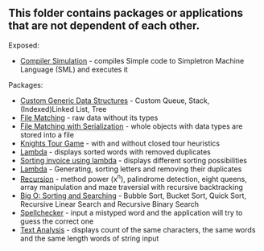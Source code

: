 <h2>This folder contains packages or applications that are not dependent of each other.</h2>
<p>
Exposed:
<ul>
<li><a href="compilersimulation">Compiler Simulation</a> - compiles Simple code to Simpletron Machine Language (SML) and executes it</li> 
</ul>
</p>
<p>
Packages:
<ul>
<li><a href="customgenericdatastructures">Custom Generic Data Structures</a> - Custom Queue, Stack, (Indexed)Linked List, Tree</li>
<li><a href="filematching">File Matching</a> - raw data without its types</li>
<li><a href="filematchingserialization">File Matching with Serialization</a> - whole objects with data types are stored into a file</a>
<li><a href="knightstour">Knights Tour Game</a> - with and without closed tour heuristics
<li><a href="lambdaduplicatewordremoval">Lambda</a> - displays sorted words with removed duplicates</li>
<li><a href="lambdainvoice">Sorting invoice using lambda</a> - displays different sorting possibilities</li>
<li><a href="lambdasortinglettersandremovingduplicates">Lambda</a> - Generating, sorting letters and removing their duplicates</li>
<li><a href="recursion">Recursion</a> - method power (x<sup>n</sup>), palindrome detection, eight queens, array manipulation and maze traversial with recursive backtracking</li>
<li><a href="sortsearchbigo">Big O: Sorting and Searching</a> - Bubble Sort, Bucket Sort, Quick Sort, Recursive Linear Search and Recursive Binary Search</li>
<li><a href="spellchecker">Spellchecker</a> - input a mistyped word and the application will try to guess the correct one
<li><a href="textanalysis">Text Analysis</a> - displays count of the same characters, the same words and the same length words of string input</li>
</ul>
</p>
